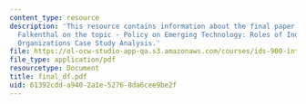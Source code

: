 ```yaml
---
content_type: resource
description: 'This resource contains information about the final paper by Dietrich
  Falkenthal on the topic - Policy on Emerging Technology: Roles of Individuals and
  Organizations Case Study Analysis.'
file: https://ol-ocw-studio-app-qa.s3.amazonaws.com/courses/ids-900-integrating-doctoral-seminar-on-emerging-technologies-fall-2005/61392cdda9402a1e52768da6cee9be2f_final_df.pdf
file_type: application/pdf
resourcetype: Document
title: final_df.pdf
uid: 61392cdd-a940-2a1e-5276-8da6cee9be2f
---
```

